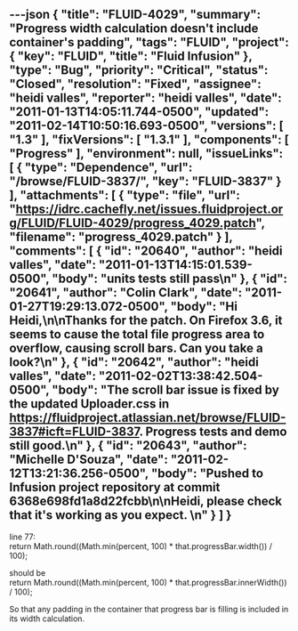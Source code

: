 ---json
{
  "title": "FLUID-4029",
  "summary": "Progress width calculation doesn't include container's padding",
  "tags": "FLUID",
  "project": {
    "key": "FLUID",
    "title": "Fluid Infusion"
  },
  "type": "Bug",
  "priority": "Critical",
  "status": "Closed",
  "resolution": "Fixed",
  "assignee": "heidi valles",
  "reporter": "heidi valles",
  "date": "2011-01-13T14:05:11.744-0500",
  "updated": "2011-02-14T10:50:16.693-0500",
  "versions": [
    "1.3"
  ],
  "fixVersions": [
    "1.3.1"
  ],
  "components": [
    "Progress"
  ],
  "environment": null,
  "issueLinks": [
    {
      "type": "Dependence",
      "url": "/browse/FLUID-3837/",
      "key": "FLUID-3837"
    }
  ],
  "attachments": [
    {
      "type": "file",
      "url": "https://idrc.cachefly.net/issues.fluidproject.org/FLUID/FLUID-4029/progress_4029.patch",
      "filename": "progress_4029.patch"
    }
  ],
  "comments": [
    {
      "id": "20640",
      "author": "heidi valles",
      "date": "2011-01-13T14:15:01.539-0500",
      "body": "units tests still pass\n"
    },
    {
      "id": "20641",
      "author": "Colin Clark",
      "date": "2011-01-27T19:29:13.072-0500",
      "body": "Hi Heidi,\n\nThanks for the patch. On Firefox 3.6, it seems to cause the total file progress area to overflow, causing scroll bars. Can you take a look?\n"
    },
    {
      "id": "20642",
      "author": "heidi valles",
      "date": "2011-02-02T13:38:42.504-0500",
      "body": "The scroll bar issue is fixed by the updated Uploader.css in <https://fluidproject.atlassian.net/browse/FLUID-3837#icft=FLUID-3837>. Progress tests and demo still good.\n"
    },
    {
      "id": "20643",
      "author": "Michelle D'Souza",
      "date": "2011-02-12T13:21:36.256-0500",
      "body": "Pushed to Infusion project repository at commit 6368e698fd1a8d22fcbb\n\nHeidi, please check that it's working as you expect.&#x20;\n"
    }
  ]
}
---
line 77:\
return Math.round((Math.min(percent, 100) \* that.progressBar.width()) / 100);

should be\
return Math.round((Math.min(percent, 100) \* that.progressBar.innerWidth()) / 100);

So that any padding in the container that progress bar is filling is included in its width calculation.

        